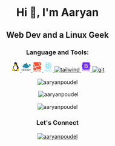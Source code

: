 <h1 align="center">Hi 👋, I'm Aaryan</h1>
<h2 align="center">Web Dev and a Linux Geek</h2>
<h3 align="center">Language and Tools:</h3>

<p align="center"> 
    <a href="https://www.linux.org/" target="_blank" rel="noreferrer"> <img src="https://raw.githubusercontent.com/devicons/devicon/master/icons/linux/linux-original.svg" alt="linux" width="25" height="25"/> </a>
    <a href="https://www.docker.com/" target="_blank" rel="noreferrer"> <img src="https://raw.githubusercontent.com/devicons/devicon/master/icons/docker/docker-original-wordmark.svg" alt="docker" width="25" height="25"/> </a>
    <a href="https://laravel.com/" target="_blank" rel="noreferrer"> <img src="https://raw.githubusercontent.com/devicons/devicon/master/icons/laravel/laravel-plain-wordmark.svg" alt="laravel" width="25" height="25"/> </a>
    <a href="https://reactjs.org/" target="_blank" rel="noreferrer"> <img src="https://raw.githubusercontent.com/devicons/devicon/master/icons/react/react-original-wordmark.svg" alt="react" width="25" height="25"/> </a>
    <a href="https://tailwindcss.com/" target="_blank" rel="noreferrer"> <img src="https://www.vectorlogo.zone/logos/tailwindcss/tailwindcss-icon.svg" alt="tailwind" width="25" height="25"/> </a>
    <a href="https://getbootstrap.com" target="_blank" rel="noreferrer"> <img src="https://raw.githubusercontent.com/devicons/devicon/master/icons/bootstrap/bootstrap-plain-wordmark.svg" alt="bootstrap" width="25" height="25"/> </a> 
    <a href="https://git-scm.com/" target="_blank" rel="noreferrer"> <img src="https://www.vectorlogo.zone/logos/git-scm/git-scm-icon.svg" alt="git" width="25" height="25"/> </a>
</p>

<p align="center"><img align="center" src="https://github-readme-streak-stats.herokuapp.com/?user=aaryanpoudel&" alt="aaryanpoudel" /></p>
<p align="center">&nbsp;<img align="center" src="https://github-readme-stats.vercel.app/api?username=aaryanpoudel&show_icons=true&locale=en" alt="aaryanpoudel" /></p>
<p align="center"><img align="center" src="https://github-readme-stats.vercel.app/api/top-langs?username=aaryanpoudel&show_icons=false&locale=en&layout=compact" alt="aaryanpoudel" /></p>

<h3 align="center">Let's Connect</h3>
<p align="center">
<a href="https://linkedin.com/in/aaryanpoudel" target="blank"><img align="center" src="https://raw.githubusercontent.com/rahuldkjain/github-profile-readme-generator/master/src/images/icons/Social/linked-in-alt.svg" alt="aaryanpoudel" height="20" width="20" /></a>
</p>
